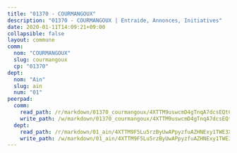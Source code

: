 ```yaml
---
title: "01370 - COURMANGOUX"
description: "01370 - COURMANGOUX | Entraide, Annonces, Initiatives"
date: 2020-01-11T14:09:21+09:00
collapsible: false
layout: commune
comm:
  nom: "COURMANGOUX"
  slug: courmangoux
  cp: "01370"
dept:
  nom: "Ain"
  slug: ain
  num: "01"
peerpad:
  comm:
    read_path: /r/markdown/01370_courmangoux/4XTTM9uswcmD4gTnqA7dcsEQtCnfeGRbMT9ZmpGFdRR2CXVBS
    write_path: /w/markdown/01370_courmangoux/4XTTM9uswcmD4gTnqA7dcsEQtCnfeGRbMT9ZmpGFdRR2CXVBS-K3TgUAD5h4THBH55UyR2HMwmiNkYyx5pWiigrVKFH57dtk1y4zD7LqED5ig48n7HEvhwCnuk7CucGG7455jW8HmbTGzXZAs53nLSaifmW5ickyG9iykUv9FRjo2FoPh3xYcNksKA
  dept:
    read_path: /r/markdown/01_ain/4XTTM9F5Lu5rzByUwAPpyzfuAZHNExy1TWE3X3wiTrPFfiAJr
    write_path: /w/markdown/01_ain/4XTTM9F5Lu5rzByUwAPpyzfuAZHNExy1TWE3X3wiTrPFfiAJr-K3TgUnxzeFoJA4CB58vXNvKXURJneTNZHUsypAQGicGiZu7AS2sPbjspGpj7s3MmMv58YhkLaSUMQMHaiKAfoMv6wF36Urxbqqh8MmnXpnKkbVhnAishABEkMRAiyAt8GGJ1Jer2
---
```


